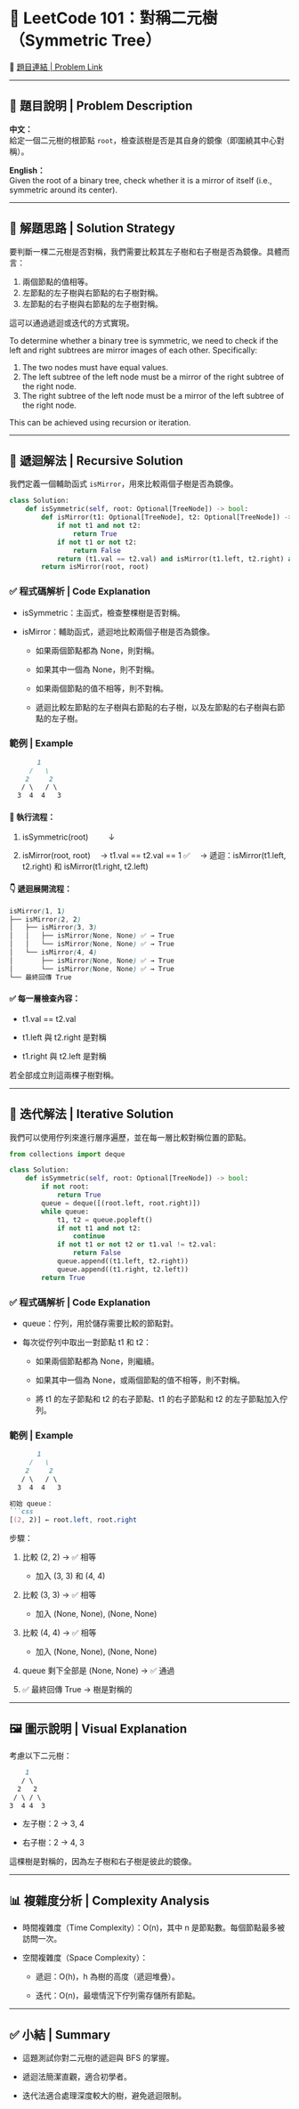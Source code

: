 # 🌳 LeetCode 101：對稱二元樹（Symmetric Tree）

🔗 [題目連結 | Problem Link](https://leetcode.com/problems/symmetric-tree/)

---

## 📘 題目說明 | Problem Description

**中文：**  
給定一個二元樹的根節點 `root`，檢查該樹是否是其自身的鏡像（即圍繞其中心對稱）。

**English：**  
Given the root of a binary tree, check whether it is a mirror of itself (i.e., symmetric around its center).

---

## 🧠 解題思路 | Solution Strategy

要判斷一棵二元樹是否對稱，我們需要比較其左子樹和右子樹是否為鏡像。具體而言：

1. 兩個節點的值相等。
2. 左節點的左子樹與右節點的右子樹對稱。
3. 左節點的右子樹與右節點的左子樹對稱。

這可以通過遞迴或迭代的方式實現。

To determine whether a binary tree is symmetric, we need to check if the left and right subtrees are mirror images of each other. Specifically:

1. The two nodes must have equal values.
2. The left subtree of the left node must be a mirror of the right subtree of the right node.
3. The right subtree of the left node must be a mirror of the left subtree of the right node.

This can be achieved using recursion or iteration.

---

## 🔁 遞迴解法 | Recursive Solution

我們定義一個輔助函式 `isMirror`，用來比較兩個子樹是否為鏡像。

```python
class Solution:
    def isSymmetric(self, root: Optional[TreeNode]) -> bool:
        def isMirror(t1: Optional[TreeNode], t2: Optional[TreeNode]) -> bool:
            if not t1 and not t2:
                return True
            if not t1 or not t2:
                return False
            return (t1.val == t2.val) and isMirror(t1.left, t2.right) and isMirror(t1.right, t2.left)
        return isMirror(root, root)
```
### ✅ 程式碼解析 | Code Explanation
- isSymmetric：主函式，檢查整棵樹是否對稱。

- isMirror：輔助函式，遞迴地比較兩個子樹是否為鏡像。

    - 如果兩個節點都為 None，則對稱。

    - 如果其中一個為 None，則不對稱。

    - 如果兩個節點的值不相等，則不對稱。

    - 遞迴比較左節點的左子樹與右節點的右子樹，以及左節點的右子樹與右節點的左子樹。

### 範例 | Example
```markdown
       1
     /   \
    2     2
   / \   / \
  3  4  4   3
```
#### 🧠 執行流程：

1. isSymmetric(root)
     ↓

2. isMirror(root, root)
     → t1.val == t2.val == 1 ✅
     → 遞迴：isMirror(t1.left, t2.right) 和 isMirror(t1.right, t2.left)

#### 👇 遞迴展開流程：
```scss
isMirror(1, 1)
├── isMirror(2, 2)
│   ├── isMirror(3, 3)
│   │   ├── isMirror(None, None) ✅ → True
│   │   └── isMirror(None, None) ✅ → True
│   └── isMirror(4, 4)
│       ├── isMirror(None, None) ✅ → True
│       └── isMirror(None, None) ✅ → True
└── 最終回傳 True
```

#### ✅ 每一層檢查內容：
- t1.val == t2.val

- t1.left 與 t2.right 是對稱

- t1.right 與 t2.left 是對稱

若全部成立則這兩棵子樹對稱。

---

## 🔁 迭代解法 | Iterative Solution

我們可以使用佇列來進行層序遍歷，並在每一層比較對稱位置的節點。
```python
from collections import deque

class Solution:
    def isSymmetric(self, root: Optional[TreeNode]) -> bool:
        if not root:
            return True
        queue = deque([(root.left, root.right)])
        while queue:
            t1, t2 = queue.popleft()
            if not t1 and not t2:
                continue
            if not t1 or not t2 or t1.val != t2.val:
                return False
            queue.append((t1.left, t2.right))
            queue.append((t1.right, t2.left))
        return True
```

### ✅ 程式碼解析 | Code Explanation
- queue：佇列，用於儲存需要比較的節點對。

- 每次從佇列中取出一對節點 t1 和 t2：

    - 如果兩個節點都為 None，則繼續。

    - 如果其中一個為 None，或兩個節點的值不相等，則不對稱。

    - 將 t1 的左子節點和 t2 的右子節點、t1 的右子節點和 t2 的左子節點加入佇列。

### 範例 | Example
```markdown
       1
     /   \
    2     2
   / \   / \
  3  4  4   3

初始 queue：
```css
[(2, 2)] ← root.left, root.right
```
步驟：
1. 比較 (2, 2) → ✅ 相等

    - 加入 (3, 3) 和 (4, 4)

2. 比較 (3, 3) → ✅ 相等

    - 加入 (None, None), (None, None)

3. 比較 (4, 4) → ✅ 相等

    - 加入 (None, None), (None, None)

4. queue 剩下全部是 (None, None) → ✅ 通過

5. ✅ 最終回傳 True → 樹是對稱的

---

## 🖼️ 圖示說明 | Visual Explanation
考慮以下二元樹：

```markdown
    1
   / \
  2   2
 / \ / \
3  4 4  3
```

- 左子樹：2 → 3, 4

- 右子樹：2 → 4, 3

這棵樹是對稱的，因為左子樹和右子樹是彼此的鏡像。

---

## 📊 複雜度分析 | Complexity Analysis
- 時間複雜度（Time Complexity）：O(n)，其中 n 是節點數。每個節點最多被訪問一次。

- 空間複雜度（Space Complexity）：

    - 遞迴：O(h)，h 為樹的高度（遞迴堆疊）。

    - 迭代：O(n)，最壞情況下佇列需存儲所有節點。

---

## ✅ 小結 | Summary
- 這題測試你對二元樹的遞迴與 BFS 的掌握。

- 遞迴法簡潔直觀，適合初學者。

- 迭代法適合處理深度較大的樹，避免遞迴限制。
